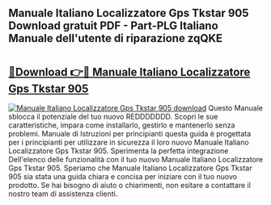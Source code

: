 ## Manuale Italiano Localizzatore Gps Tkstar 905 Download gratuit PDF - Part-PLG Italiano Manuale dell'utente di riparazione zqQKE

# <h2><a href="http://dfcfvt8.blite.top/?on=Manuale+Italiano+Localizzatore+Gps+Tkstar+905">🔗Download 👉🔴 Manuale Italiano Localizzatore Gps Tkstar 905</a></h2>

[![Manuale Italiano Localizzatore Gps Tkstar 905 download](https://i.imgur.com/lujVjoI.png)](http://dfcfvt8.blite.top/?on=Manuale+Italiano+Localizzatore+Gps+Tkstar+905)
Questo Manuale sblocca il potenziale del tuo nuovo REDDDDDDD. Scopri le sue caratteristiche, impara come installarlo, gestirlo e mantenerlo senza problemi. Manuale di Istruzioni per principianti questa guida è progettata per i principianti per utilizzare in sicurezza il loro nuovo Manuale Italiano Localizzatore Gps Tkstar 905. Sperimenta la perfetta integrazione Dell'elenco delle funzionalità con il tuo nuovo Manuale Italiano Localizzatore Gps Tkstar 905. Speriamo che Manuale Italiano Localizzatore Gps Tkstar 905 sia stata una guida chiara e concisa per iniziare con il tuo nuovo prodotto. Se hai bisogno di aiuto o chiarimenti, non esitare a contattare il nostro team di assistenza clienti.
